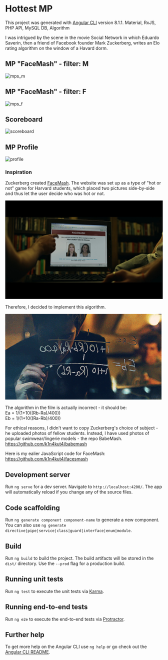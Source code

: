 # Hottest MP

This project was generated with [Angular CLI](https://github.com/angular/angular-cli) version 8.1.1. Material, RxJS, PHP API, MySQL DB, Algorithm

I was intrigued by the scene in the movie Social Network in which Eduardo Saverin, then a friend of Facebook founder Mark Zuckerberg, writes an Elo rating algorithm on the window of a Havard dorm.  

## MP "FaceMash" - filter: M
![mps_m](./readme_imgs/mps_m)

## MP "FaceMash" - filter: F
![mps_f](./readme_imgs/mps_f)

## Scoreboard
![scoreboard](./readme_imgs/scoreboard)

## MP Profile
![profile](./readme_imgs/profile)

### Inspiration

Zuckerberg created <a href="https://en.wikipedia.org/wiki/History_of_Facebook">FaceMash</a>. The website was set up as a type of "hot or not" game for Harvard students, which placed two pictures side-by-side and thus let the user decide who was hot or not.    

![facesmash.jpeg](./readme_imgs/facesmash.jpeg)    

Therefore, I decided to implement this algorithm.

![algorithm](./readme_imgs/elo.gif)  

The algorithm in the film is actually incorrect - it should be:  
Ea = 1/(1+10((Rb-Ra)/400))   
Eb = 1/(1+10((Ra-Rb)/400)) 

For ethical reasons, I didn't want to copy Zuckerberg's choice of subject - he uploaded photos of fellow students. Instead, I have used photos of popular swimwear/lingerie models - the repo BabeMash. <a href="https://github.com/k1n4kut4/facesmash">https://github.com/k1n4kut4/babemash</a> 
  
Here is my ealier JavaScript code for FaceMash: <a href="https://github.com/k1n4kut4/facesmash">https://github.com/k1n4kut4/facesmash</a>   

## Development server

Run `ng serve` for a dev server. Navigate to `http://localhost:4200/`. The app will automatically reload if you change any of the source files.

## Code scaffolding

Run `ng generate component component-name` to generate a new component. You can also use `ng generate directive|pipe|service|class|guard|interface|enum|module`.

## Build

Run `ng build` to build the project. The build artifacts will be stored in the `dist/` directory. Use the `--prod` flag for a production build.

## Running unit tests

Run `ng test` to execute the unit tests via [Karma](https://karma-runner.github.io).

## Running end-to-end tests

Run `ng e2e` to execute the end-to-end tests via [Protractor](http://www.protractortest.org/).

## Further help

To get more help on the Angular CLI use `ng help` or go check out the [Angular CLI README](https://github.com/angular/angular-cli/blob/master/README.md).
